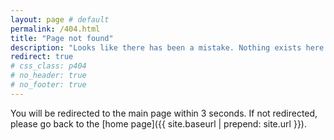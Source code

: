 ```yaml
---
layout: page # default
permalink: /404.html
title: "Page not found"
description: "Looks like there has been a mistake. Nothing exists here."
redirect: true
# css_class: p404
# no_header: true
# no_footer: true
---
```


You will be redirected to the main page within 3 seconds. If not redirected, please go back to the [home page]({{ site.baseurl | prepend: site.url }}).
